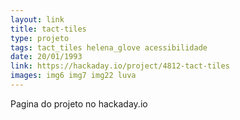 ```yaml
---
layout: link
title: tact-tiles
type: projeto
tags: tact_tiles helena_glove acessibilidade
date: 20/01/1993
link: https://hackaday.io/project/4812-tact-tiles
images: img6 img7 img22 luva
---
```


Pagina do projeto no hackaday.io
